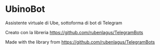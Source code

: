 # UbinoBot
Assistente virtuale di Ube, sottoforma di bot di Telegram

Creato con la libreria https://github.com/rubenlagus/TelegramBots

Made with the library from https://github.com/rubenlagus/TelegramBots
